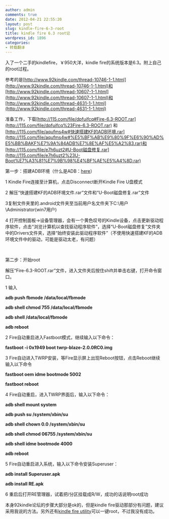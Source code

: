 ```yaml
---
author: admin
comments: true
date: 2012-04-21 22:55:20
layout: post
slug: kindle-fire-6-3-root
title: kindle fire 6.3 root记
wordpress_id: 1896
categories:
- 转载翻译
---
```


入了一个二手的kindlefire，￥950大洋，kindle fire的系统版本是6.3。附上自己的root过程。




参考的是[http://www.92kindle.com/thread-10746-1-1.html](http://www.92kindle.com/thread-10746-1-1.html)和[http://www.92kindle.com/thread-10607-1-1.html](http://www.92kindle.com/thread-10607-1-1.html)和[http://www.92kindle.com/thread-4631-1-1.html](http://www.92kindle.com/thread-4631-1-1.html)







准备工作，下载[http://115.com/file/dpfuifcq#Fire-6.3-ROOT.rar](http://115.com/file/dpfuifcq%23Fire-6.3-ROOT.rar) 和[http://115.com/file/aqufms4w#快速搭建KF的ADB环境.rar](http://115.com/file/aqufms4w#%E5%BF%AB%E9%80%9F%E6%90%AD%E5%BB%BAKF%E7%9A%84ADB%E7%8E%AF%E5%A2%83.rar)和[http://115.com/file/e7h6uzt2#U-Boot磁盘修复.rar](http://115.com/file/e7h6uzt2%23U-Boot%E7%A3%81%E7%9B%98%E4%BF%AE%E5%A4%8D.rar)







第一步：搭建ADB环境（什么是ADB：[here](http://www.anzhuoba.com/thread-12866-1-1.html)）




1 Kindle Fire连接至计算机，点击Disconnect断开Kindle Fire U盘模式




2 解压“快速搭建KF的ADB环境文件.rar”文件和“U-Boot磁盘修复.rar”文件




3复制文件夹里的.android文件夹至当前用户名文件夹下C:\用户\Administrator(win7用户)




4 打开控制面板->设备管理器，会有一个黄色叹号的Kindle设备，点击更新驱动程序软件，点击“浏览计算机以查找驱动程序软件”，选择“U-Boot磁盘修复”文件夹中的Drivers文件夹，选择“始终安装此驱动程序软件”（不使用快速搭建KF的ADB环境文件中的驱动，可能是驱动太老，有问题）




 <!-- more -->




第二步：开始root




解压“Fire-6.3-ROOT.rar”文件，进入文件夹后按住shift并单击右键，打开命令窗口。




1 输入




**adb push fbmode /data/local/fbmode**  
  
**adb shell chmod 755 /data/local/fbmode**  
  
**adb shell /data/local/fbmode**  
  
**adb reboot**




2 Fire自动重启进入Fastboot模式，继续输入以下命令：  
  
**fastboot -i 0x1949 boot twrp-blaze-2.0.0RC0.img**




3 Fire自动进入TWRP安装，等Fire显示屏上出现Reboot按钮，点击Reboot继续输入以下命令  
  
**fastboot oem idme bootmode 5002**  
  
**fastboot reboot**




4 Fire自动重启，进入TWRP界面后，输入以下命令：  
  
**adb shell mount system**  
  
**adb push su /system/xbin/su**  
  
**adb shell chown 0.0 /system/xbin/su**  
  
**adb shell chmod 06755 /system/xbin/su**  
  
**adb shell idme bootmode 4000**  
  
**adb reboot**




5 Fire自动重启进入系统，输入以下命令安装Superuser：  
  
**adb install Superuser.apk**  
  
**adb install RE.apk**




6 重启后打开RE管理器，试着把/分区挂载成R/W，成功的话说明root成功







本身92kindle论坛的步骤大部分是ok的，但是kindle fire驱动那部分有问题，建议采用我说的方法。另外还有[kindle fire utility](http://forum.xda-developers.com/showthread.php?t=1399889)可以一键root，不过我没有成功。



